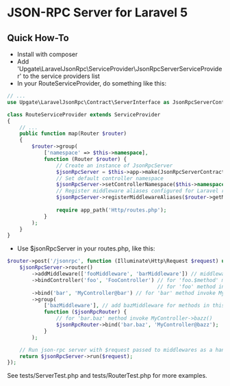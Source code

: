 # JSON-RPC Server for Laravel 5

## Quick How-To

- Install with composer
- Add 'Upgate\LaravelJsonRpc\ServiceProvider\JsonRpcServerServiceProvider' to the service providers list
- In your RouteServiceProvider, do something like this:


```php
// ...
use Upgate\LaravelJsonRpc\Contract\ServerInterface as JsonRpcServerContract;

class RouteServiceProvider extends ServiceProvider
{
    // ...
    public function map(Router $router)
    {
        $router->group(
            ['namespace' => $this->namespace],
            function (Router $router) {
                // Create an instance of JsonRpcServer
                $jsonRpcServer = $this->app->make(JsonRpcServerContract::class);
                // Set default controller namespace
                $jsonRpcServer->setControllerNamespace($this->namespace);
                // Register middleware aliases configured for Laravel router
                $jsonRpcServer->registerMiddlewareAliases($router->getMiddleware());
                
                require app_path('Http/routes.php');
            }
        );
    }
}
```

- Use $jsonRpcServer in your routes.php, like this:

```php
$router->post('/jsonrpc', function (Illuminate\Http\Request $request) use ($jsonRpcServer) {
    $jsonRpcServer->router()
        ->addMiddleware(['fooMiddleware', 'barMiddleware']) // middleware alias names or class names
        ->bindController('foo', 'FooController') // for 'foo.$method' methods invoke FooController->$method(),
                                                 // for 'foo' method invoke FooConroller->index()
        ->bind('bar', 'MyController@bar') // for 'bar' method invoke MyController->bar()
        ->group(
            ['bazMiddleware'], // add bazMiddleware for methods in this group
            function ($jsonRpcRouter) {
                // for 'bar.baz' method invoke MyController->bazz()
                $jsonRpcRouter->bind('bar.baz', 'MyController@bazz');
            }
        );

    // Run json-rpc server with $request passed to middlewares as a handle() method argument
    return $jsonRpcServer->run($request);
});
```

See tests/ServerTest.php and tests/RouterTest.php for more examples.
